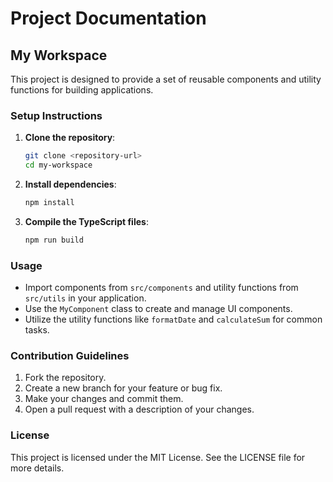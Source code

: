 # Project Documentation

## My Workspace

This project is designed to provide a set of reusable components and utility functions for building applications. 

### Setup Instructions

1. **Clone the repository**:
   ```bash
   git clone <repository-url>
   cd my-workspace
   ```

2. **Install dependencies**:
   ```bash
   npm install
   ```

3. **Compile the TypeScript files**:
   ```bash
   npm run build
   ```

### Usage

- Import components from `src/components` and utility functions from `src/utils` in your application.
- Use the `MyComponent` class to create and manage UI components.
- Utilize the utility functions like `formatDate` and `calculateSum` for common tasks.

### Contribution Guidelines

1. Fork the repository.
2. Create a new branch for your feature or bug fix.
3. Make your changes and commit them.
4. Open a pull request with a description of your changes.

### License

This project is licensed under the MIT License. See the LICENSE file for more details.